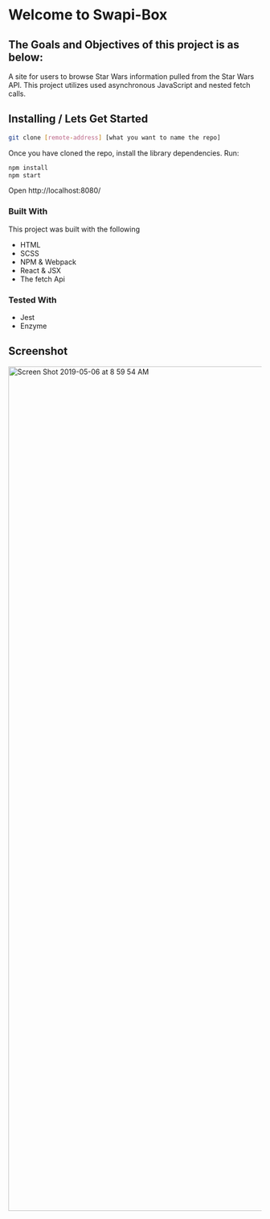# Welcome to Swapi-Box

## The Goals and Objectives of this project is as below:

A site for users to browse Star Wars information pulled from the Star Wars API. This project utilizes used asynchronous JavaScript and nested fetch calls.


## Installing / Lets Get Started
```bash
git clone [remote-address] [what you want to name the repo]
```

Once you have cloned the repo, install the library dependencies. Run:

```bash
npm install
npm start
```
Open http://localhost:8080/

### Built With
This project was built with the following
- HTML
- SCSS
- NPM & Webpack
- React & JSX
- The fetch Api

### Tested With
- Jest
- Enzyme

## Screenshot


<img width="1676" alt="Screen Shot 2019-05-06 at 8 59 54 AM" src="https://user-images.githubusercontent.com/34406483/57234266-7d2bf880-6fdd-11e9-93fd-b137dd0ff9bd.png">



